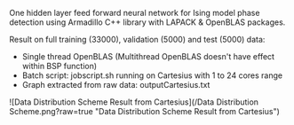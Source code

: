 One hidden layer feed forward neural network for Ising model phase detection using Armadillo C++ library with LAPACK & OpenBLAS packages.

Result on full training (33000), validation (5000) and test (5000) data:
 - Single thread OpenBLAS (Multithread OpenBLAS doesn't have effect within BSP function)
 - Batch script: jobscript.sh running on Cartesius with 1 to 24 cores range
 - Graph extracted from raw data: outputCartesius.txt
 
![Data Distribution Scheme Result from Cartesius](/Data Distribution Scheme.png?raw=true "Data Distribution Scheme Result from Cartesius")

